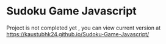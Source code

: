 # Sudoku Game Javascript

Project is not completed yet , you can view current version at https://kaustubhk24.github.io/Sudoku-Game-Javascript/

